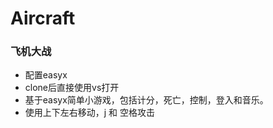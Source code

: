 # Aircraft
### 飞机大战
- 配置easyx
- clone后直接使用vs打开
- 基于easyx简单小游戏，包括计分，死亡，控制，登入和音乐。
- 使用上下左右移动，j 和 空格攻击
